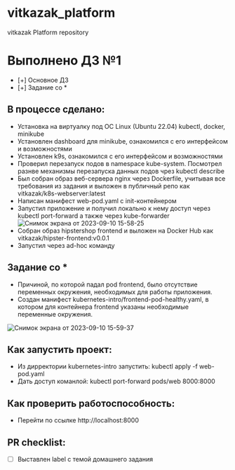 # vitkazak_platform
vitkazak Platform repository

# Выполнено ДЗ №1

 - [+] Основное ДЗ
 - [+] Задание со *

## В процессе сделано:
 - Установка на виртуалку под ОС Linux (Ubuntu 22.04) kubectl, docker, minikube
 - Установлен dashboard для minikube, ознакомился с его интерфейсом и возможностями
 - Установлен k9s, ознакомился с его интерфейсом и возможностями
 - Проверил перезапуск подов в namespace kube-system. Посмотрел разнве механизмы перезапуска данных подов чрез kubectl describe
 - Был собран образ веб-сервера nginx через Dockerfile, учитывая все требования из задания и выложен в публичный репо как vitkazak/k8s-webserver:latest
 - Написан манифест web-pod.yaml с init-контейнером
 - Запустил приложение и получил локально к нему доступ через kubectl port-forward а также через kube-forwarder
![Снимок экрана от 2023-09-10 15-58-25](https://github.com/otus-kuber-2023-08/vitkazak_platform/assets/31851694/71f77f95-9f86-402c-8034-eee173cf2e4c)
 - Собран образ hipstershop frontend и выложен на Docker Hub как vitkazak/hipster-frontend:v0.0.1
 - Запустил через ad-hoc команду

## Задание со *
 - Причиной, по которой падал pod frontend, было отсутствие переменных окружения, необходимых для работы приложения.
 - Создан манифест kubernetes-intro/frontend-pod-healthy.yaml, в котором для контейнера frontend указаны необходимые переменные окружения.
   
![Снимок экрана от 2023-09-10 15-59-37](https://github.com/otus-kuber-2023-08/vitkazak_platform/assets/31851694/b81e41b2-3cda-4679-817b-9d14c2d36c85)


## Как запустить проект:
 - Из дирректории kubernetes-intro запустить: kubectl apply -f web-pod.yaml
 - Дать доступ команлой: kubectl port-forward pods/web 8000:8000

## Как проверить работоспособность:
 - Перейти по ссылке http://localhost:8000

## PR checklist:
 - [ ] Выставлен label с темой домашнего задания
